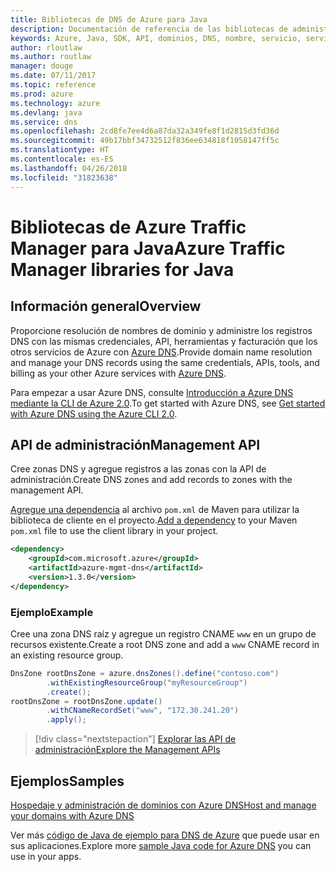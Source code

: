 ```yaml
---
title: Bibliotecas de DNS de Azure para Java
description: Documentación de referencia de las bibliotecas de administración de DNS de Azure para Java
keywords: Azure, Java, SDK, API, dominios, DNS, nombre, servicio, servicio de nombres de dominio
author: rloutlaw
ms.author: routlaw
manager: douge
ms.date: 07/11/2017
ms.topic: reference
ms.prod: azure
ms.technology: azure
ms.devlang: java
ms.service: dns
ms.openlocfilehash: 2cd8fe7ee4d6a87da32a349fe8f1d2815d3fd36d
ms.sourcegitcommit: 49b17bbf34732512f836ee634818f1058147ff5c
ms.translationtype: HT
ms.contentlocale: es-ES
ms.lasthandoff: 04/26/2018
ms.locfileid: "31823638"
---
```

# <a name="azure-traffic-manager-libraries-for-java"></a><span data-ttu-id="e2c48-104">Bibliotecas de Azure Traffic Manager para Java</span><span class="sxs-lookup"><span data-stu-id="e2c48-104">Azure Traffic Manager libraries for Java</span></span>

## <a name="overview"></a><span data-ttu-id="e2c48-105">Información general</span><span class="sxs-lookup"><span data-stu-id="e2c48-105">Overview</span></span>

<span data-ttu-id="e2c48-106">Proporcione resolución de nombres de dominio y administre los registros DNS con las mismas credenciales, API, herramientas y facturación que los otros servicios de Azure con [Azure DNS](/azure/dns/dns-overview).</span><span class="sxs-lookup"><span data-stu-id="e2c48-106">Provide domain name resolution and manage your DNS records using the same credentials, APIs, tools, and billing as your other Azure services with [Azure DNS](/azure/dns/dns-overview).</span></span>

<span data-ttu-id="e2c48-107">Para empezar a usar Azure DNS, consulte [Introducción a Azure DNS mediante la CLI de Azure 2.0](/azure/dns/dns-getstarted-cli).</span><span class="sxs-lookup"><span data-stu-id="e2c48-107">To get started with Azure DNS, see [Get started with Azure DNS using the Azure CLI 2.0](/azure/dns/dns-getstarted-cli).</span></span>

## <a name="management-api"></a><span data-ttu-id="e2c48-108">API de administración</span><span class="sxs-lookup"><span data-stu-id="e2c48-108">Management API</span></span>

<span data-ttu-id="e2c48-109">Cree zonas DNS y agregue registros a las zonas con la API de administración.</span><span class="sxs-lookup"><span data-stu-id="e2c48-109">Create DNS zones and add records to zones with the management API.</span></span>

<span data-ttu-id="e2c48-110">[Agregue una dependencia](https://maven.apache.org/guides/getting-started/index.html#How_do_I_use_external_dependencies) al archivo `pom.xml` de Maven para utilizar la biblioteca de cliente en el proyecto.</span><span class="sxs-lookup"><span data-stu-id="e2c48-110">[Add a dependency](https://maven.apache.org/guides/getting-started/index.html#How_do_I_use_external_dependencies) to your Maven `pom.xml` file to use the client library in your project.</span></span>

```XML
<dependency>
    <groupId>com.microsoft.azure</groupId>
    <artifactId>azure-mgmt-dns</artifactId>
    <version>1.3.0</version>
</dependency>
```   

### <a name="example"></a><span data-ttu-id="e2c48-111">Ejemplo</span><span class="sxs-lookup"><span data-stu-id="e2c48-111">Example</span></span>

<span data-ttu-id="e2c48-112">Cree una zona DNS raíz y agregue un registro CNAME `www` en un grupo de recursos existente.</span><span class="sxs-lookup"><span data-stu-id="e2c48-112">Create a root DNS zone and add a `www` CNAME record in an existing resource group.</span></span>

```java
DnsZone rootDnsZone = azure.dnsZones().define("contoso.com")
        .withExistingResourceGroup("myResourceGroup")
        .create();
rootDnsZone = rootDnsZone.update()
        .withCNameRecordSet("www", "172.30.241.20")
        .apply();
```

> [!div class="nextstepaction"]
> [<span data-ttu-id="e2c48-113">Explorar las API de administración</span><span class="sxs-lookup"><span data-stu-id="e2c48-113">Explore the Management APIs</span></span>](/java/api/overview/azure/dns/management)

## <a name="samples"></a><span data-ttu-id="e2c48-114">Ejemplos</span><span class="sxs-lookup"><span data-stu-id="e2c48-114">Samples</span></span>

[<span data-ttu-id="e2c48-115">Hospedaje y administración de dominios con Azure DNS</span><span class="sxs-lookup"><span data-stu-id="e2c48-115">Host and manage your domains with Azure DNS</span></span>](https://github.com/Azure-Samples/dns-java-host-and-manage-your-domains)

<span data-ttu-id="e2c48-116">Ver más [código de Java de ejemplo para DNS de Azure](https://azure.microsoft.com/resources/samples/?platform=java&term=dns) que puede usar en sus aplicaciones.</span><span class="sxs-lookup"><span data-stu-id="e2c48-116">Explore more [sample Java code for Azure DNS](https://azure.microsoft.com/resources/samples/?platform=java&term=dns) you can use in your apps.</span></span>

<!---Loc Comment: Please, refer to conversation section to check the issue. Thanks.--->
